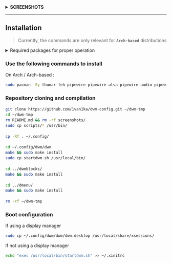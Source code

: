 
<details>
<summary><b>SCREENSHOTS</b></summary>

![img](./screenshots/screenshot.png)
![img](./screenshots/screenshot1.png)
![img](./screenshots/screenshot2.png)
![img](./screenshots/screenshot3.png)
![img](./screenshots/screenshot4.png)

</details>

---
## Installation

> Currently, the commands are only relevant for **`Arch-based`** distributions

<details>
<summary>Required packages for proper operation</summary>

For Arch/Arch-based systems:

- thunar
- feh
- alsa
- pipewire
- pipewire-alsa
- pipewire-audio
- pipewire-pulse
- wireplumber
- acpi
- dunst
- brightnessctl
- picom (optional)

</details>

### Use the following commands to install

On Arch / Arch-based : 
```bash
sudo pacman -Sy thunar feh pipewire pipewire-alsa pipewire-audio pipewire-pulse wireplumber acpi dunst brightnessctl fastfetch
```

### Repository cloning and compilation
```bash
git clone https://github.com/1van1ka/dwm-config.git ~/dwm-tmp
cd ~/dwm-tmp
rm README.md && rm -rf screenshots/
sudo cp scripts/* /usr/bin/

cp -RT . ~/.config/

cd ~/.config/dwm/dwm
make && sudo make install
sudo cp startdwm.sh /usr/local/bin/

cd ../dwmblocks/
make && sudo make install

cd ../dmenu/
make && sudo make install

rm -rf ~/dwm-tmp
```


### Boot configuration

If using a display manager

```bash
sudo cp ~/.config/dwm/dwm/dwm.desktop /usr/local/share/xsessions/
```
If not using a display manager
```bash
echo "exec /usr/local/bin/startdwm.sh" >> ~/.xinitrc
```
